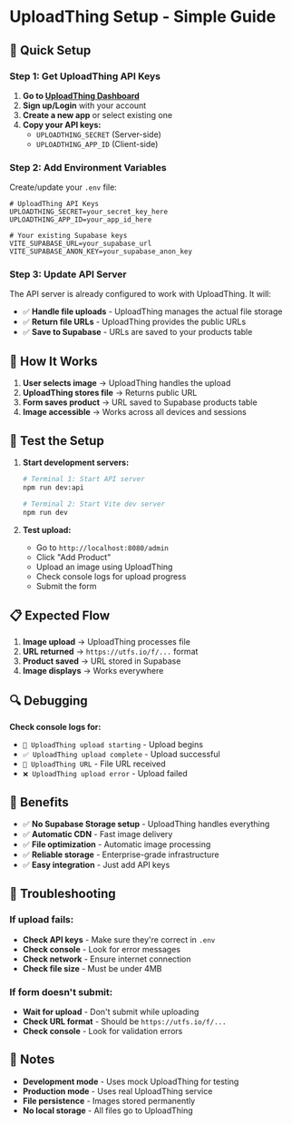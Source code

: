 # UploadThing Setup - Simple Guide

## 🚀 Quick Setup

### Step 1: Get UploadThing API Keys

1. **Go to [UploadThing Dashboard](https://uploadthing.com/dashboard)**
2. **Sign up/Login** with your account
3. **Create a new app** or select existing one
4. **Copy your API keys:**
   - `UPLOADTHING_SECRET` (Server-side)
   - `UPLOADTHING_APP_ID` (Client-side)

### Step 2: Add Environment Variables

Create/update your `.env` file:

```env
# UploadThing API Keys
UPLOADTHING_SECRET=your_secret_key_here
UPLOADTHING_APP_ID=your_app_id_here

# Your existing Supabase keys
VITE_SUPABASE_URL=your_supabase_url
VITE_SUPABASE_ANON_KEY=your_supabase_anon_key
```

### Step 3: Update API Server

The API server is already configured to work with UploadThing. It will:
- ✅ **Handle file uploads** - UploadThing manages the actual file storage
- ✅ **Return file URLs** - UploadThing provides the public URLs
- ✅ **Save to Supabase** - URLs are saved to your products table

## 🔧 How It Works

1. **User selects image** → UploadThing handles the upload
2. **UploadThing stores file** → Returns public URL
3. **Form saves product** → URL saved to Supabase products table
4. **Image accessible** → Works across all devices and sessions

## 🧪 Test the Setup

1. **Start development servers:**
   ```bash
   # Terminal 1: Start API server
   npm run dev:api
   
   # Terminal 2: Start Vite dev server
   npm run dev
   ```

2. **Test upload:**
   - Go to `http://localhost:8080/admin`
   - Click "Add Product"
   - Upload an image using UploadThing
   - Check console logs for upload progress
   - Submit the form

## 📋 Expected Flow

1. **Image upload** → UploadThing processes file
2. **URL returned** → `https://utfs.io/f/...` format
3. **Product saved** → URL stored in Supabase
4. **Image displays** → Works everywhere

## 🔍 Debugging

**Check console logs for:**
- `🚀 UploadThing upload starting` - Upload begins
- `✅ UploadThing upload complete` - Upload successful
- `🔗 UploadThing URL` - File URL received
- `❌ UploadThing upload error` - Upload failed

## 🎯 Benefits

- ✅ **No Supabase Storage setup** - UploadThing handles everything
- ✅ **Automatic CDN** - Fast image delivery
- ✅ **File optimization** - Automatic image processing
- ✅ **Reliable storage** - Enterprise-grade infrastructure
- ✅ **Easy integration** - Just add API keys

## 🚨 Troubleshooting

### If upload fails:
- **Check API keys** - Make sure they're correct in `.env`
- **Check console** - Look for error messages
- **Check network** - Ensure internet connection
- **Check file size** - Must be under 4MB

### If form doesn't submit:
- **Wait for upload** - Don't submit while uploading
- **Check URL format** - Should be `https://utfs.io/f/...`
- **Check console** - Look for validation errors

## 📝 Notes

- **Development mode** - Uses mock UploadThing for testing
- **Production mode** - Uses real UploadThing service
- **File persistence** - Images stored permanently
- **No local storage** - All files go to UploadThing
